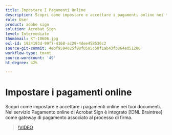 ```yaml
---
title: Impostare I Pagamenti Online
description: Scopri come impostare e accettare i pagamenti online nei tuoi documenti
role: User
product: adobe sign
solution: Acrobat Sign
level: Intermediate
thumbnail: KT-10606.jpg
exl-id: 1924193d-99f7-4168-ac29-4dee458536c2
source-git-commit: 4ebf9594025f98f0505c58f1ab43fb864ed51206
workflow-type: tm+mt
source-wordcount: '49'
ht-degree: 42%

---
```


# Impostare i pagamenti online

Scopri come impostare e accettare i pagamenti online nei tuoi documenti. Nel servizio Pagamento online di Acrobat Sign è integrato [!DNL Braintree] come gateway di pagamento associato al processo di firma.

>[!VIDEO](https://video.tv.adobe.com/v/345753?quality=12&learn=on&hidetitle=true)
